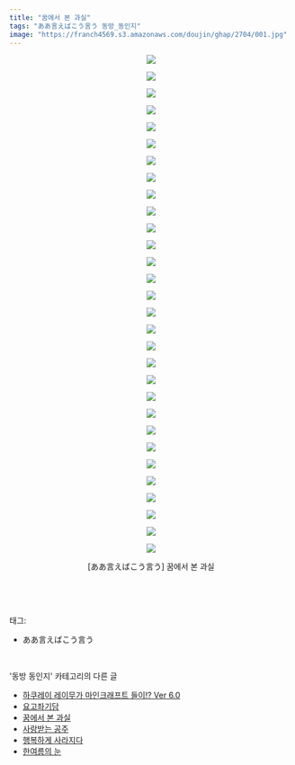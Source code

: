 ```yaml
---
title: "꿈에서 본 과실"
tags: "ああ言えばこう言う 동방_동인지"
image: "https://franch4569.s3.amazonaws.com/doujin/ghap/2704/001.jpg"
---
```

<div class="article">
<p style="text-align: center; clear: none; float: none;"><img src="{{ site.imgserver2 }}/ghap/2704/001.jpg"/></p>
<p style="text-align: center; clear: none; float: none;"><img src="{{ site.imgserver2 }}/ghap/2704/002.jpg"/></p>
<p style="text-align: center; clear: none; float: none;"><img src="{{ site.imgserver2 }}/ghap/2704/003.jpg"/></p>
<p style="text-align: center; clear: none; float: none;"><img src="{{ site.imgserver2 }}/ghap/2704/004.jpg"/></p>
<p style="text-align: center; clear: none; float: none;"><img src="{{ site.imgserver2 }}/ghap/2704/005.jpg"/></p>
<p style="text-align: center; clear: none; float: none;"><img src="{{ site.imgserver2 }}/ghap/2704/006.jpg"/></p>
<p style="text-align: center; clear: none; float: none;"><img src="{{ site.imgserver2 }}/ghap/2704/007.jpg"/></p>
<p style="text-align: center; clear: none; float: none;"><img src="{{ site.imgserver2 }}/ghap/2704/008.jpg"/></p>
<p style="text-align: center; clear: none; float: none;"><img src="{{ site.imgserver2 }}/ghap/2704/009.jpg"/></p>
<p style="text-align: center; clear: none; float: none;"><img src="{{ site.imgserver2 }}/ghap/2704/010.jpg"/></p>
<p style="text-align: center; clear: none; float: none;"><img src="{{ site.imgserver2 }}/ghap/2704/011.jpg"/></p>
<p style="text-align: center; clear: none; float: none;"><img src="{{ site.imgserver2 }}/ghap/2704/012.jpg"/></p>
<p style="text-align: center; clear: none; float: none;"><img src="{{ site.imgserver2 }}/ghap/2704/013.jpg"/></p>
<p style="text-align: center; clear: none; float: none;"><img src="{{ site.imgserver2 }}/ghap/2704/014.jpg"/></p>
<p style="text-align: center; clear: none; float: none;"><img src="{{ site.imgserver2 }}/ghap/2704/015.jpg"/></p>
<p style="text-align: center; clear: none; float: none;"><img src="{{ site.imgserver2 }}/ghap/2704/016.jpg"/></p>
<p style="text-align: center; clear: none; float: none;"><img src="{{ site.imgserver2 }}/ghap/2704/017.jpg"/></p>
<p style="text-align: center; clear: none; float: none;"><img src="{{ site.imgserver2 }}/ghap/2704/018.jpg"/></p>
<p style="text-align: center; clear: none; float: none;"><img src="{{ site.imgserver2 }}/ghap/2704/019.jpg"/></p>
<p style="text-align: center; clear: none; float: none;"><img src="{{ site.imgserver2 }}/ghap/2704/020.jpg"/></p>
<p style="text-align: center; clear: none; float: none;"><img src="{{ site.imgserver2 }}/ghap/2704/021.jpg"/></p>
<p style="text-align: center; clear: none; float: none;"><img src="{{ site.imgserver2 }}/ghap/2704/022.jpg"/></p>
<p style="text-align: center; clear: none; float: none;"><img src="{{ site.imgserver2 }}/ghap/2704/023.jpg"/></p>
<p style="text-align: center; clear: none; float: none;"><img src="{{ site.imgserver2 }}/ghap/2704/024.jpg"/></p>
<p style="text-align: center; clear: none; float: none;"><img src="{{ site.imgserver2 }}/ghap/2704/025.jpg"/></p>
<p style="text-align: center; clear: none; float: none;"><img src="{{ site.imgserver2 }}/ghap/2704/026.jpg"/></p>
<p style="text-align: center; clear: none; float: none;"><img src="{{ site.imgserver2 }}/ghap/2704/027.jpg"/></p>
<p style="text-align: center; clear: none; float: none;"><img src="{{ site.imgserver2 }}/ghap/2704/028.jpg"/></p>
<p style="text-align: center; clear: none; float: none;"><img src="{{ site.imgserver2 }}/ghap/2704/029.jpg"/></p>
<p style="text-align: center; clear: none; float: none;"><img src="{{ site.imgserver2 }}/ghap/2704/030.jpg"/></p>
<p style="text-align: center; clear: none; float: none;">[ああ言えばこう言う] 꿈에서 본 과실</p>
<p><br/></p>
</div><br/>
<div class="tagTrail">
<p>태그: </p>
<ul>
<li>ああ言えばこう言う</li>
</ul>
</div><br/>
<div class="another">
<p>'동방 동인지' 카테고리의 다른 글</p>
<ul>
<li><a href="/ghap_2706">하쿠레이 레이무가 마인크래프트 들이!? Ver 6.0</a></li>
<li><a href="/ghap_2705">요고좌기담</a></li>
<li><a href="/ghap_2704">꿈에서 본 과실</a></li>
<li><a href="/ghap_2703">사랑받는 공주</a></li>
<li><a href="/ghap_2702">행복하게 사라지다</a></li>
<li><a href="/ghap_2701">한여름의 눈</a></li>
</ul>
</div><br/>
<div class="cb_module cb_fluid">
<div class="cb_wrt cb_profile">
</div><!-- commentList close -->
</div><br/>
